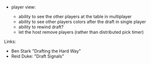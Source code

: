 

- player view:

    - ability to see the other players at the table in multiplayer
    - ability to see other players colors after the draft in single player
    - ability to rewind draft?
    - let the host remove players (rather than distributed pick timer)


Links:

- Ben Stark "Drafting the Hard Way"
- Reid Duke: "Draft Signals"


